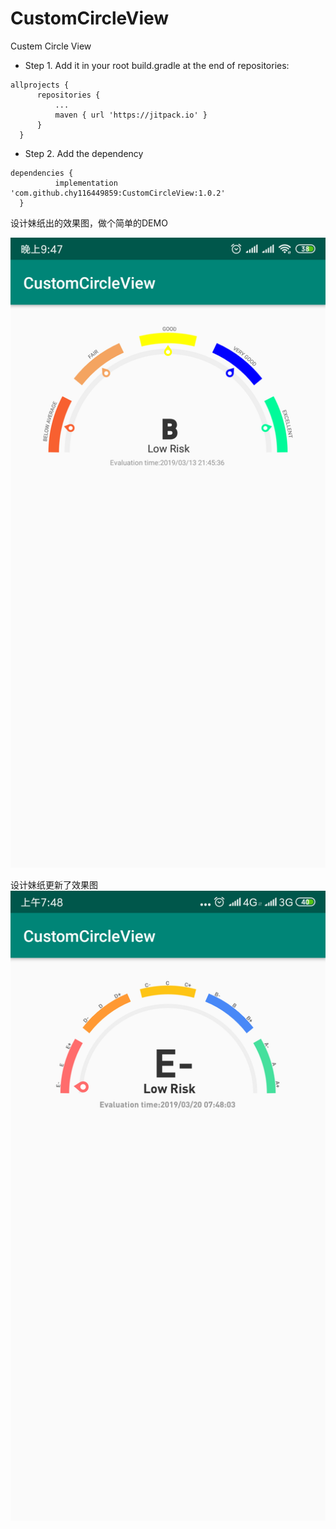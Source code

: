 # CustomCircleView
Custem Circle  View

  * Step 1. Add it in your root build.gradle at the end of repositories:
  ```
  allprojects {
		repositories {
			...
			maven { url 'https://jitpack.io' }
		}
	}
  ```
  
  * Step 2. Add the dependency
  ```
  dependencies {
	        implementation 'com.github.chy116449859:CustomCircleView:1.0.2'
	}
  ```

设计妹纸出的效果图，做个简单的DEMO

![iamge](https://github.com/chy116449859/CustomCircleView/blob/master/image/20190310190654.png)

设计妹纸更新了效果图
![iamge](https://github.com/chy116449859/CustomCircleView/blob/master/image/20190320074950.png)
